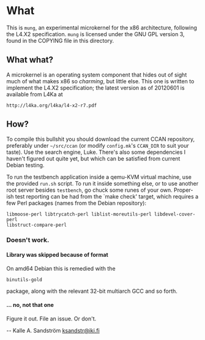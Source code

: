 
What
====

This is `mung`, an experimental microkernel for the x86 architecture,
following the L4.X2 specification. `mung` is licensed under the GNU GPL
version 3, found in the COPYING file in this directory.


What what?
----------

A microkernel is an operating system component that hides out of sight much of
what makes x86 so _charming_, but little else. This one is written to
implement the L4.X2 specification; the latest version as of 20120601 is
available from L4Ka at

    http://l4ka.org/l4ka/l4-x2-r7.pdf


How?
----

To compile this bullshit you should download the current CCAN repository,
preferably under `~/src/ccan` (or modify `config.mk`'s `CCAN_DIR` to suit your
taste). Use the search engine, Luke. There's also some dependencies I haven't
figured out quite yet, but which can be satisfied from current Debian testing.

To run the testbench application inside a qemu-KVM virtual machine, use the
provided `run.sh` script. To run it inside something else, or to use another
root server besides `testbench`, go chuck some runes of your own. Proper-ish
test reporting can be had from the `make check' target, which requires a few
Perl packages (names from the Debian repository):

    libmoose-perl libtrycatch-perl liblist-moreutils-perl libdevel-cover-perl
    libstruct-compare-perl


### Doesn't work. ###

#### Library was skipped because of format ####

On amd64 Debian this is remedied with the

    binutils-gold

package, along with the relevant 32-bit multiarch GCC and so forth.

#### ... no, not that one ####

Figure it out. File an issue. Or don't.


  -- Kalle A. Sandström <ksandstr@iki.fi>
